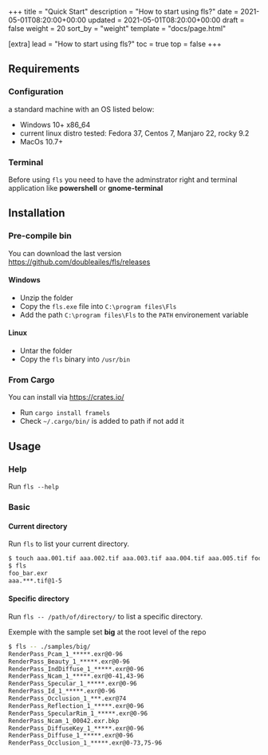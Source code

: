 +++
title = "Quick Start"
description = "How to start using fls?"
date = 2021-05-01T08:20:00+00:00
updated = 2021-05-01T08:20:00+00:00
draft = false
weight = 20
sort_by = "weight"
template = "docs/page.html"

[extra]
lead = "How to start using fls?"
toc = true
top = false
+++

## Requirements

### Configuration

a standard machine with an OS listed below:

- Windows 10+ x86_64
- current linux distro tested: Fedora 37, Centos 7, Manjaro 22, rocky 9.2
- MacOs 10.7+

### Terminal

Before using `fls` you need to have the adminstrator right and terminal application
like **powershell** or **gnome-terminal**

## Installation

### Pre-compile bin

You can download the last version <https://github.com/doubleailes/fls/releases>

#### Windows

- Unzip the folder
- Copy the `fls.exe` file into `C:\program files\Fls`
- Add the path `C:\program files\Fls` to the `PATH` environement variable

#### Linux

- Untar the folder
- Copy the `fls` binary into `/usr/bin`

### From Cargo

You can install via [<https://crates.io/>](https://crates.io/crates/framels)

- Run `cargo install framels`
- Check `~/.cargo/bin/` is added to path if not add it

## Usage

### Help

Run `fls --help`

### Basic

#### Current directory

Run `fls` to list your current directory.

```bash
$ touch aaa.001.tif aaa.002.tif aaa.003.tif aaa.004.tif aaa.005.tif foo_bar.exr
$ fls
foo_bar.exr
aaa.***.tif@1-5
```

#### Specific directory

Run `fls -- /path/of/directory/` to list a specific directory.

Exemple with the sample set **big** at the root level of the repo

```bash
$ fls -- ./samples/big/
RenderPass_Pcam_1_*****.exr@0-96
RenderPass_Beauty_1_*****.exr@0-96
RenderPass_IndDiffuse_1_*****.exr@0-96
RenderPass_Ncam_1_*****.exr@0-41,43-96
RenderPass_Specular_1_*****.exr@0-96
RenderPass_Id_1_*****.exr@0-96
RenderPass_Occlusion_1_***.exr@74
RenderPass_Reflection_1_*****.exr@0-96
RenderPass_SpecularRim_1_*****.exr@0-96
RenderPass_Ncam_1_00042.exr.bkp
RenderPass_DiffuseKey_1_*****.exr@0-96
RenderPass_Diffuse_1_*****.exr@0-96
RenderPass_Occlusion_1_*****.exr@0-73,75-96
```
